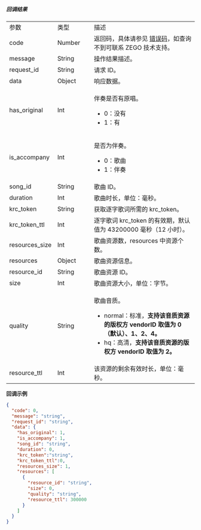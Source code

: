 ##### 回调结果

<table class="collapsible-table" >
  <colgroup>
    <col width="20%">
    <col width="20%">
    <col width="60%">
  </colgroup>
<tbody><tr data-row-level="1">
<td>参数</td>
<td>类型</td>
<td>描述</td>
</tr>
<tr data-row-level="2">
<td>code</td>
<td>Number</td>
<td>返回码，具体请参见 <a target="_blank" href="15070#18">错误码</a>，如查询不到可联系 ZEGO 技术支持。</td>
</tr>
<tr data-row-level="3">
<td>message</td>
<td>String</td>
<td>操作结果描述。</td>
</tr>
<tr data-row-level="4">
<td>request_id</td>
<td>String</td>
<td>请求 ID。</td>
</tr>
<tr data-row-level="5" data-row-child="true">
<td>data</td>
<td>Object</td>
<td>响应数据。</td>
</tr>
<tr data-row-level="5-1">
<td>has_original</td>
<td>Int</td>
<td><p>伴奏是否有原唱。</p><ul><li>0：没有</li><li>1：有</li></ul></td>
</tr>
<tr data-row-level="5-2">
<td>is_accompany</td>
<td>Int</td>
<td><p>是否为伴奏。</p><ul><li>0：歌曲</li><li>1：伴奏</li></ul></td>
</tr>
<tr data-row-level="5-3">
<td>song_id</td>
<td>String</td>
<td>歌曲 ID。</td>
</tr>
<tr data-row-level="5-4">
<td>duration</td>
<td>Int</td>
<td>歌曲时长，单位：毫秒。</td>
</tr>
<tr data-row-level="5-5">
<td>krc_token</td>
<td>String</td>
<td>获取逐字歌词所需的 krc_token。</td>
</tr>
<tr data-row-level="5-6">
<td>krc_token_ttl</td>
<td>Int</td>
<td>逐字歌词 krc_token 的有效期，默认值为 43200000 毫秒（12 小时）。</td>
</tr>
<tr data-row-level="5-7">
<td>resources_size</td>
<td>Int</td>
<td>歌曲资源数，resources 中资源个数。</td>
</tr>
<tr data-row-level="5-11" data-row-child="true">
<td>resources</td>
<td>Object</td>
<td>歌曲资源信息。</td>
</tr>
<tr data-row-level="5-11-1">
<td>resource_id</td>
<td>String</td>
<td>歌曲资源 ID。</td>
</tr>
<tr data-row-level="5-11-2">
<td>size</td>
<td>Int</td>
<td>歌曲资源大小，单位：字节。</td>
</tr>
<tr data-row-level="5-11-3">
<td>quality</td>
<td>String</td>
<td><p>歌曲音质。</p><ul><li>normal：标准，<b>支持该音质资源的版权方 vendorID 取值为 0（默认）、1、2、4。</b></li><li>hq：高清，<b>支持该音质资源的版权方 vendorID 取值为 2。</b></li></ul></td>
</tr>
<tr data-row-level="5-11-4">
<td>resource_ttl</td>
<td>Int</td>
<td>该资源的剩余有效时长，单位：毫秒。</td>
</tr>
</tbody></table>

**回调示例**

```json
{
  "code": 0,
  "message": "string",
  "request_id": "string",
  "data": {
    "has_original": 1,
    "is_accompany": 1,
    "song_id": "string",
    "duration": 0,
    "krc_token":"string",
    "krc_token_ttl":0,
    "resources_size": 1,
    "resources": [
      {
        "resource_id": "string",
        "size": 0,
        "quality": "string",
        "resource_ttl": 300000
      }
    ]
  }
}
```





















